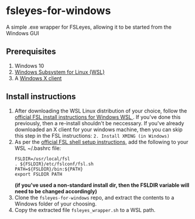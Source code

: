 # fsleyes-for-windows
A simple .exe wrapper for FSLeyes, allowing it to be started from the Windows GUI


## Prerequisites
   1. Windows 10
   2. [Windows Subsystem for Linux (WSL)](https://docs.microsoft.com/en-us/windows/wsl/install-win10)
   3. A [Windows X client](https://superuser.com/questions/99303/what-are-my-x-client-options-for-ms-windows)
   
## Install instructions
   1. After downloading the WSL Linux distribution of your choice, follow the [official FSL install instructions for Windows WSL ](https://fsl.fmrib.ox.ac.uk/fsl/fslwiki/FslInstallation/Windows). If you've done this previously, then a re-install shouldn't be neccessary. If you've already downloaded an X client for your windows machine, then you can skip this step in the FSL instructions: `2. Install XMING (in Windows)`
   2. As per the [official FSL shell setup instructions](https://fsl.fmrib.ox.ac.uk/fsl/fslwiki/FslInstallation/ShellSetup), add the following to your WSL ~/.bashrc file:
      ```
      FSLDIR=/usr/local/fsl
      . ${FSLDIR}/etc/fslconf/fsl.sh
      PATH=${FSLDIR}/bin:${PATH}
      export FSLDIR PATH
      ```
      **(if you've used a non-standard install dir, then the FSLDIR variable will need to be changed accordingly)**
   3. Clone the `fsleyes-for-windows` repo, and extract the contents to a Windows folder of your choosing. 
   4. Copy the extracted file `fsleyes_wrapper.sh` to a WSL path. 
